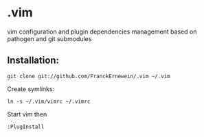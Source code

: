 # .vim

vim configuration and plugin dependencies management based on pathogen and git submodules

## Installation:

```
git clone git://github.com/FranckErnewein/.vim ~/.vim
```

Create symlinks:

```
ln -s ~/.vim/vimrc ~/.vimrc
```

Start vim then 
```
:PlugInstall
```

